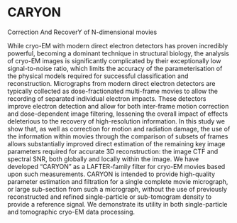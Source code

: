 # CARYON
Correction And RecoverY of N-dimensional movies

While cryo-EM with modern direct electron detectors has proven incredibly powerful, becoming a dominant technique in structural biology, the analysis of cryo-EM images is significantly complicated by their exceptionally low signal-to-noise ratio, which limits the accuracy of the parameterisation of the physical models required for successful classification and reconstruction.
Micrographs from modern direct electron detectors are typically collected as dose-fractionated multi-frame movies to allow the recording of separated individual electron impacts. These detectors improve electron detection and allow for both inter-frame motion correction and dose-dependent image filtering, lessening the overall impact of effects deleterious to the recovery of high-resolution information.
In this study we show that, as well as correction for motion and radiation damage, the use of the information within movies through the comparison of subsets of frames allows substantially improved direct estimation of the remaining key image parameters required for accurate 3D reconstruction: the image CTF and spectral SNR, both globally and locally within the image.
We have developed “CARYON” as a LAFTER-family filter for cryo-EM movies based upon such measurements. CARYON is intended to provide high-quality parameter estimation and filtration for a single complete movie micrograph, or large sub-section from such a micrograph, without the use of previously reconstructed and refined single-particle or sub-tomogram density to provide a reference signal. We demonstrate its utility in both single-particle and tomographic cryo-EM data processing.
